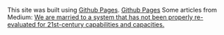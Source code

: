 This site was built using [Github Pages](https://pages.github.com/).
[Github Pages](https://pages.github.com/)
Some articles from Medium:
[We are married to a system that has not been properly re-evaluated for 21st-century capabilities and capacities.](https://medium.com/s/story/the-insane-structure-of-high-school-762fea58fe62)